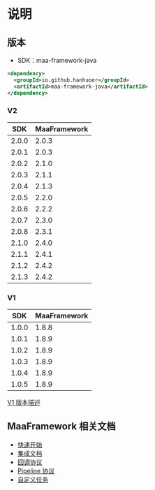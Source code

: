 说明
===

## 版本

- SDK：maa-framework-java

```xml
<dependency>
  <groupId>io.github.hanhuoer</groupId>
  <artifactId>maa-framework-java</artifactId>
</dependency>
```

### V2

| SDK   | MaaFramework |
|-------|--------------|
| 2.0.0 | 2.0.3        |
| 2.0.1 | 2.0.3        |
| 2.0.2 | 2.1.0        |
| 2.0.3 | 2.1.1        |
| 2.0.4 | 2.1.3        |
| 2.0.5 | 2.2.0        |
| 2.0.6 | 2.2.2        |
| 2.0.7 | 2.3.0        |
| 2.0.8 | 2.3.1        |
| 2.1.0 | 2.4.0        |
| 2.1.1 | 2.4.1        |
| 2.1.2 | 2.4.2        |
| 2.1.3 | 2.4.2        |

### V1

| SDK   | MaaFramework |
|-------|--------------|
| 1.0.0 | 1.8.8        |
| 1.0.1 | 1.8.9        |
| 1.0.2 | 1.8.9        |
| 1.0.3 | 1.8.9        |
| 1.0.4 | 1.8.9        |
| 1.0.5 | 1.8.9        |

[V1 版本描述](https://github.com/hanhuoer/maa-framework-java/blob/v1/docs/README.md)

## MaaFramework 相关文档

- [快速开始](https://github.com/MaaXYZ/MaaFramework/blob/main/docs/zh_cn/1.1-快速开始.md)
- [集成文档](https://github.com/MaaXYZ/MaaFramework/blob/main/docs/zh_cn/2.1-集成文档.md)
- [回调协议](https://github.com/MaaXYZ/MaaFramework/blob/main/docs/zh_cn/2.2-回调协议.md)
- [Pipeline 协议](https://github.com/MaaXYZ/MaaFramework/blob/main/docs/zh_cn/3.1-任务流水线协议.md)
- [自定义任务](https://github.com/MaaXYZ/MaaFramework/blob/main/docs/zh_cn/2.3-自定义任务.md)



